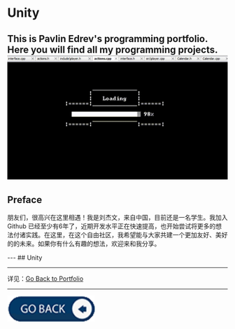 # Unity
This is Pavlin Edrev's programming portfolio. Here you will find all my programming projects.
<img src="../include/game.gif" alt="Animated GIF" class="center"> 
---
## Preface 

朋友们，很高兴在这里相遇！我是刘杰文，来自中国，目前还是一名学生。我加入 Github 已经至少有6年了，近期开发水平正在快速提高，也开始尝试将更多的想法付诸实践。在这里，在这个自由社区，我希望能与大家共建一个更加友好、美好的的未来。如果你有什么有趣的想法，欢迎来和我分享。


<link rel="stylesheet" href="../css/used_tech.css">
---
## Unity 

---
详见：[Go Back to Portfolio](../index.md)

---
<a href="https://scrollerer.github.io/">
<img src="../include/backbutton.png" alt="Back Button" class="center" style="width:200px;height:60px;">
</a>
